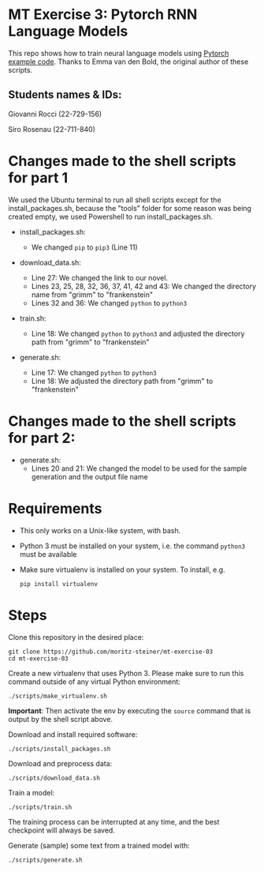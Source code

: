 # MT Exercise 3: Pytorch RNN Language Models

This repo shows how to train neural language models using [Pytorch example code](https://github.com/pytorch/examples/tree/master/word_language_model). Thanks to Emma van den Bold, the original author of these scripts. 

## Students names & IDs:

Giovanni Rocci (22-729-156)

Siro Rosenau (22-711-840)

# Changes made to the shell scripts for part 1

We used the Ubuntu terminal to run all shell scripts except for the install_packages.sh, because the "tools" folder for some reason was being created empty,
we used Powershell to run install_packages.sh.

- install_packages.sh:
  - We changed `pip` to `pip3` (Line 11)
  

- download_data.sh:
  - Line 27: We changed the link to our novel.
  - Lines 23, 25, 28, 32, 36, 37, 41, 42 and 43: We changed the directory name from "grimm" to "frankenstein"
  - Lines 32 and 36: We changed `python` to `python3`


- train.sh:
  - Line 18: We changed `python` to `python3` and adjusted the directory path from "grimm" to "frankenstein"


- generate.sh:
  - Line 17: We changed `python` to `python3`
  - Line 18: We adjusted the directory path from "grimm" to "frankenstein"

# Changes made to the shell scripts for part 2:

- generate.sh:
  - Lines 20 and 21: We changed the model to be used for the sample generation and the output file name

# Requirements

- This only works on a Unix-like system, with bash.
- Python 3 must be installed on your system, i.e. the command `python3` must be available
- Make sure virtualenv is installed on your system. To install, e.g.

    `pip install virtualenv`

# Steps

Clone this repository in the desired place:

    git clone https://github.com/moritz-steiner/mt-exercise-03
    cd mt-exercise-03

Create a new virtualenv that uses Python 3. Please make sure to run this command outside of any virtual Python environment:

    ./scripts/make_virtualenv.sh

**Important**: Then activate the env by executing the `source` command that is output by the shell script above.

Download and install required software:

    ./scripts/install_packages.sh

Download and preprocess data:

    ./scripts/download_data.sh

Train a model:

    ./scripts/train.sh

The training process can be interrupted at any time, and the best checkpoint will always be saved.

Generate (sample) some text from a trained model with:

    ./scripts/generate.sh


